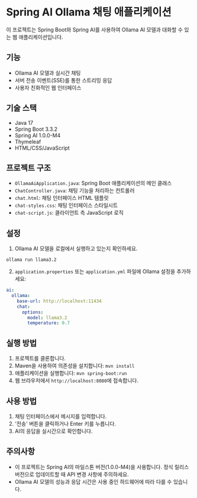 # Spring AI Ollama 채팅 애플리케이션

이 프로젝트는 Spring Boot와 Spring AI를 사용하여 Ollama AI 모델과 대화할 수 있는 웹 애플리케이션입니다.

## 기능
- Ollama AI 모델과 실시간 채팅
- 서버 전송 이벤트(SSE)를 통한 스트리밍 응답
- 사용자 친화적인 웹 인터페이스

## 기술 스택
- Java 17
- Spring Boot 3.3.2
- Spring AI 1.0.0-M4
- Thymeleaf
- HTML/CSS/JavaScript

## 프로젝트 구조
- `OllamaAiApplication.java`: Spring Boot 애플리케이션의 메인 클래스
- `ChatController.java`: 채팅 기능을 처리하는 컨트롤러
- `chat.html`: 채팅 인터페이스 HTML 템플릿
- `chat-styles.css`: 채팅 인터페이스 스타일시트
- `chat-script.js`: 클라이언트 측 JavaScript 로직

## 설정
1. Ollama AI 모델을 로컬에서 실행하고 있는지 확인하세요.
```shell
ollama run llama3.2
```

2. `application.properties` 또는 `application.yml` 파일에 Ollama 설정을 추가하세요:

```yaml
ai:
  ollama:
    base-url: http://localhost:11434
    chat:
      options:
        model: llama3.2
        temperature: 0.7
```

## 실행 방법
1. 프로젝트를 클론합니다.
2. Maven을 사용하여 의존성을 설치합니다: `mvn install`
3. 애플리케이션을 실행합니다: `mvn spring-boot:run`
4. 웹 브라우저에서 `http://localhost:8080`에 접속합니다.

## 사용 방법
1. 채팅 인터페이스에서 메시지를 입력합니다.
2. '전송' 버튼을 클릭하거나 Enter 키를 누릅니다.
3. AI의 응답을 실시간으로 확인합니다.

## 주의사항
- 이 프로젝트는 Spring AI의 마일스톤 버전(1.0.0-M4)을 사용합니다. 정식 릴리스 버전으로 업데이트할 때 API 변경 사항에 주의하세요.
- Ollama AI 모델의 성능과 응답 시간은 사용 중인 하드웨어에 따라 다를 수 있습니다.